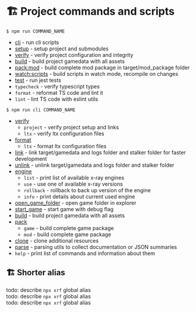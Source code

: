 # 🏗️ Project commands and scripts

`$ npm run COMMAND_NAME`

- [cli](https://github.com/xray-forge/stalker-xrf-engine/blob/main/cli/README.md) - run cli scripts
- [setup](https://github.com/xray-forge/stalker-xrf-engine/blob/main/cli/info/README.md) - setup project and submodules
- [verify](https://github.com/xray-forge/stalker-xrf-engine/blob/main/cli/verify/README.md) - verify project configuration and integrity
- [build](https://github.com/xray-forge/stalker-xrf-engine/blob/main/cli/build/README.md) - build project gamedata with all assets
- [pack:mod](https://github.com/xray-forge/stalker-xrf-engine/blob/main/cli/pack/README.md) - build complete mod package in target/mod_package folder
- [watch:scripts](https://github.com/xray-forge/stalker-xrf-engine/blob/main/cli/build/README.md) - build scripts in watch mode, recompile on changes
- [test](https://github.com/xray-forge/stalker-xrf-engine/blob/main/cli/test/README.md) - run jest tests
- `typecheck` - verify typescript types
- `format` - reformat TS code and lint it
- `lint` - lint TS code with eslint utils

`$ npm run cli COMMAND_NAME`

- [verify](https://github.com/xray-forge/stalker-xrf-engine/blob/main/cli/verify/README.md)
  - `project` - verify project setup and links
  - `ltx` - verify ltx configuration files
- [format](https://github.com/xray-forge/stalker-xrf-engine/blob/main/cli/format/README.md)
  - `ltx` - format ltx configuration files
- [link](https://github.com/xray-forge/stalker-xrf-engine/blob/main/cli/link/README.md) - link target/gamedata and logs folder and stalker folder for faster development
- [unlink](https://github.com/xray-forge/stalker-xrf-engine/blob/main/cli/unlink/README.md) - unlink target/gamedata and logs folder and stalker folder
- [engine](https://github.com/xray-forge/stalker-xrf-engine/blob/main/cli/engine/README.md)
  - `list` - print list of available x-ray engines
  - `use` - use one of available x-ray versions
  - `rollback` - rollback to back up version of the engine
  - `info` - print details about current used engine
- [open_game_folder](https://github.com/xray-forge/stalker-xrf-engine/blob/main/cli/open/README.md) - open game folder in explorer
- [start_game](https://github.com/xray-forge/stalker-xrf-engine/blob/main/cli/start/README.md) - start game with debug flag
- [build](https://github.com/xray-forge/stalker-xrf-engine/blob/main/cli/build/README.md) - build project gamedata with all assets
- [pack](https://github.com/xray-forge/stalker-xrf-engine/blob/main/cli/pack/README.md)
  - `game` - build complete game package
  - `mod` - build complete game package
- [clone](https://github.com/xray-forge/stalker-xrf-engine/blob/main/cli/clone/README.md) - clone additional resources
- [parse](https://github.com/xray-forge/stalker-xrf-engine/blob/main/cli/parse/README.md) - parsing utils to collect documentation or JSON summaries
- `help` - print list of commands and information about them

## 🏗️ Shorter alias

todo: describe `npx xrf` global alias <br/>
todo: describe `npx xrf` global alias <br/>
todo: describe `npx xrf` global alias <br/>
